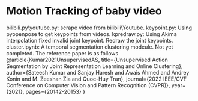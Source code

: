 # Motion Tracking of baby video
bilibili.py\youtube.py: scrape video from bilibili\Youtube.
keypoint.py: Using pyopenpose to get keypoints from videos.
kpredraw.py: Using Akima interpolation fixed invalid joint keypoint. Redraw the joint keypoints.
cluster.ipynb: A temporal segmentation clustering modeule. Not yet completed. The reference paper is as follows
@article{Kumar2021UnsupervisedAS,
  title={Unsupervised Action Segmentation by Joint Representation Learning and Online Clustering},
  author={Sateesh Kumar and Sanjay Haresh and Awais Ahmed and Andrey Konin and M. Zeeshan Zia and Quoc-Huy Tran},
  journal={2022 IEEE/CVF Conference on Computer Vision and Pattern Recognition (CVPR)},
  year={2021},
  pages={20142-20153}
}
